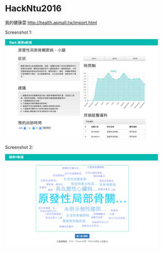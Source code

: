 # HackNtu2016
我的健康雲
http://health.apmall.tw/import.html

Screenshot 1:

![alt tag](https://github.com/KevinHu2014/HackNtu2016/blob/master/screenshot1.png)


Screenshot 2:

![alt tag](https://github.com/KevinHu2014/HackNtu2016/blob/master/screenshot2.png)
